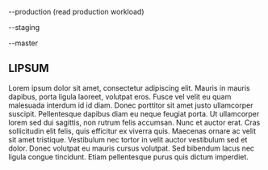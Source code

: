 --production (read production workload)

--staging

--master

## LIPSUM

Lorem ipsum dolor sit amet, consectetur adipiscing elit. Mauris in mauris dapibus, porta ligula laoreet, volutpat eros. Fusce vel velit eu quam malesuada interdum id id diam. Donec porttitor sit amet justo ullamcorper suscipit. Pellentesque dapibus diam eu neque feugiat porta. Ut ullamcorper lorem sed dui sagittis, non rutrum felis accumsan. Nunc et auctor erat. Cras sollicitudin elit felis, quis efficitur ex viverra quis. Maecenas ornare ac velit sit amet tristique. Vestibulum nec tortor in velit auctor vestibulum sed et dolor. Donec volutpat eu mauris cursus volutpat. Sed bibendum lacus nec ligula congue tincidunt. Etiam pellentesque purus quis dictum imperdiet.
